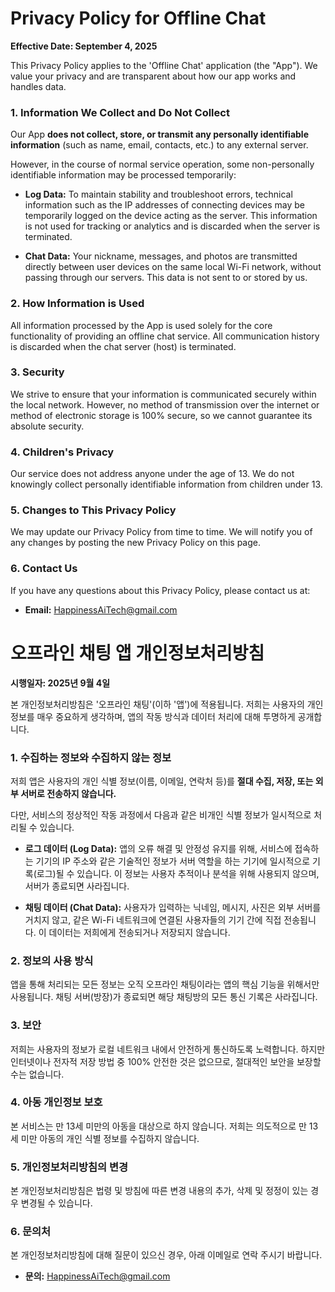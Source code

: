 # Privacy Policy for Offline Chat

**Effective Date: September 4, 2025**

This Privacy Policy applies to the 'Offline Chat' application (the "App"). We value your privacy and are transparent about how our app works and handles data.

### 1. Information We Collect and Do Not Collect

Our App **does not collect, store, or transmit any personally identifiable information** (such as name, email, contacts, etc.) to any external server.

However, in the course of normal service operation, some non-personally identifiable information may be processed temporarily:

- **Log Data:** To maintain stability and troubleshoot errors, technical information such as the IP addresses of connecting devices may be temporarily logged on the device acting as the server. This information is not used for tracking or analytics and is discarded when the server is terminated.

- **Chat Data:** Your nickname, messages, and photos are transmitted directly between user devices on the same local Wi-Fi network, without passing through our servers. This data is not sent to or stored by us.

### 2. How Information is Used

All information processed by the App is used solely for the core functionality of providing an offline chat service. All communication history is discarded when the chat server (host) is terminated.

### 3. Security

We strive to ensure that your information is communicated securely within the local network. However, no method of transmission over the internet or method of electronic storage is 100% secure, so we cannot guarantee its absolute security.

### 4. Children's Privacy

Our service does not address anyone under the age of 13. We do not knowingly collect personally identifiable information from children under 13.

### 5. Changes to This Privacy Policy

We may update our Privacy Policy from time to time. We will notify you of any changes by posting the new Privacy Policy on this page.

### 6. Contact Us

If you have any questions about this Privacy Policy, please contact us at:
- **Email:** HappinessAiTech@gmail.com




# 오프라인 채팅 앱 개인정보처리방침

**시행일자: 2025년 9월 4일**

본 개인정보처리방침은 '오프라인 채팅'(이하 '앱')에 적용됩니다. 저희는 사용자의 개인정보를 매우 중요하게 생각하며, 앱의 작동 방식과 데이터 처리에 대해 투명하게 공개합니다.

### 1. 수집하는 정보와 수집하지 않는 정보

저희 앱은 사용자의 개인 식별 정보(이름, 이메일, 연락처 등)를 **절대 수집, 저장, 또는 외부 서버로 전송하지 않습니다.**

다만, 서비스의 정상적인 작동 과정에서 다음과 같은 비개인 식별 정보가 일시적으로 처리될 수 있습니다.

- **로그 데이터 (Log Data):** 앱의 오류 해결 및 안정성 유지를 위해, 서비스에 접속하는 기기의 IP 주소와 같은 기술적인 정보가 서버 역할을 하는 기기에 일시적으로 기록(로그)될 수 있습니다. 이 정보는 사용자 추적이나 분석을 위해 사용되지 않으며, 서버가 종료되면 사라집니다.

- **채팅 데이터 (Chat Data):** 사용자가 입력하는 닉네임, 메시지, 사진은 외부 서버를 거치지 않고, 같은 Wi-Fi 네트워크에 연결된 사용자들의 기기 간에 직접 전송됩니다. 이 데이터는 저희에게 전송되거나 저장되지 않습니다.

### 2. 정보의 사용 방식

앱을 통해 처리되는 모든 정보는 오직 오프라인 채팅이라는 앱의 핵심 기능을 위해서만 사용됩니다. 채팅 서버(방장)가 종료되면 해당 채팅방의 모든 통신 기록은 사라집니다.

### 3. 보안

저희는 사용자의 정보가 로컬 네트워크 내에서 안전하게 통신하도록 노력합니다. 하지만 인터넷이나 전자적 저장 방법 중 100% 안전한 것은 없으므로, 절대적인 보안을 보장할 수는 없습니다.

### 4. 아동 개인정보 보호

본 서비스는 만 13세 미만의 아동을 대상으로 하지 않습니다. 저희는 의도적으로 만 13세 미만 아동의 개인 식별 정보를 수집하지 않습니다.

### 5. 개인정보처리방침의 변경

본 개인정보처리방침은 법령 및 방침에 따른 변경 내용의 추가, 삭제 및 정정이 있는 경우 변경될 수 있습니다.

### 6. 문의처

본 개인정보처리방침에 대해 질문이 있으신 경우, 아래 이메일로 연락 주시기 바랍니다.
- **문의:** HappinessAiTech@gmail.com
